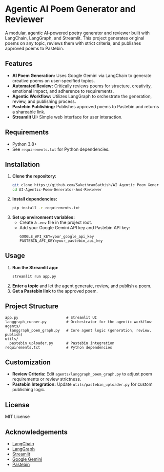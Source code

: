 # Agentic AI Poem Generator and Reviewer

A modular, agentic AI-powered poetry generator and reviewer built with LangChain, LangGraph, and Streamlit. This project generates original poems on any topic, reviews them with strict criteria, and publishes approved poems to Pastebin.

## Features
- **AI Poem Generation:** Uses Google Gemini via LangChain to generate creative poems on user-specified topics.
- **Automated Review:** Critically reviews poems for structure, creativity, emotional impact, and adherence to requirements.
- **Agentic Workflow:** Utilizes LangGraph to orchestrate the generation, review, and publishing process.
- **Pastebin Publishing:** Publishes approved poems to Pastebin and returns a shareable link.
- **Streamlit UI:** Simple web interface for user interaction.

## Requirements
- Python 3.8+
- See `requirements.txt` for Python dependencies.

## Installation
1. **Clone the repository:**
   ```sh
   git clone https://github.com/SakethramSathish/AI_Agentic_Poem_Generator_And_Reviewer
   cd AI-Agentic-Poem-Generator-And-Reviewer
   ```
2. **Install dependencies:**
   ```sh
   pip install -r requirements.txt
   ```
3. **Set up environment variables:**
   - Create a `.env` file in the project root.
   - Add your Google Gemini API key and Pastebin API key:
     ```env
     GOOGLE_API_KEY=your_google_api_key
     PASTEBIN_API_KEY=your_pastebin_api_key
     ```

## Usage
1. **Run the Streamlit app:**
   ```sh
   streamlit run app.py
   ```
2. **Enter a topic** and let the agent generate, review, and publish a poem.
3. **Get a Pastebin link** to the approved poem.

## Project Structure
```
app.py                      # Streamlit UI
langgraph_runner.py         # Orchestrator for the agentic workflow
agents/
  langgraph_poem_graph.py   # Core agent logic (generation, review, publish)
utils/
  pastebin_uploader.py      # Pastebin integration
requirements.txt            # Python dependencies
```

## Customization
- **Review Criteria:** Edit `agents/langgraph_poem_graph.py` to adjust poem requirements or review strictness.
- **Pastebin Integration:** Update `utils/pastebin_uploader.py` for custom publishing logic.

## License
MIT License

## Acknowledgements
- [LangChain](https://github.com/langchain-ai/langchain)
- [LangGraph](https://github.com/langchain-ai/langgraph)
- [Streamlit](https://streamlit.io/)
- [Google Gemini](https://ai.google.dev/)
- [Pastebin](https://pastebin.com/)
